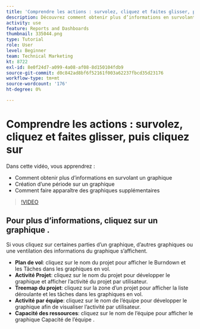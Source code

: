 ```yaml
---
title: 'Comprendre les actions : survolez, cliquez et faites glisser, puis cliquez sur'
description: Découvrez comment obtenir plus d’informations en survolant un graphique, en créant une période sur un graphique et en faisant apparaître des graphiques supplémentaires, le tout dans [!DNL  Workfront].
activity: use
feature: Reports and Dashboards
thumbnail: 335044.png
type: Tutorial
role: User
level: Beginner
team: Technical Marketing
kt: 8722
exl-id: 8e0f24d7-a099-4a08-af08-8d150104fdb9
source-git-commit: d0c842ad8bf6f52161f003a62237fbcd35d23176
workflow-type: tm+mt
source-wordcount: '176'
ht-degree: 0%

---
```


# Comprendre les actions : survolez, cliquez et faites glisser, puis cliquez sur

Dans cette vidéo, vous apprendrez :

* Comment obtenir plus d’informations en survolant un graphique
* Création d’une période sur un graphique
* Comment faire apparaître des graphiques supplémentaires

>[!VIDEO](https://video.tv.adobe.com/v/335044/?quality=12)

## Pour plus d’informations, cliquez sur un graphique .

Si vous cliquez sur certaines parties d’un graphique, d’autres graphiques ou une ventilation des informations du graphique s’affichent.

* **Plan de vol**: cliquez sur le nom du projet pour afficher le Burndown et les Tâches dans les graphiques en vol.
* **Activité Projet**: cliquez sur le nom du projet pour développer le graphique et afficher l’activité du projet par utilisateur.
* **Treemap du projet**: cliquez sur la zone d’un projet pour afficher la liste déroulante et les tâches dans les graphiques en vol.
* **Activité par équipe**: cliquez sur le nom de l’équipe pour développer le graphique afin de visualiser l’activité par utilisateur.
* **Capacité des ressources**: cliquez sur le nom de l’équipe pour afficher le graphique Capacité de l’équipe .

